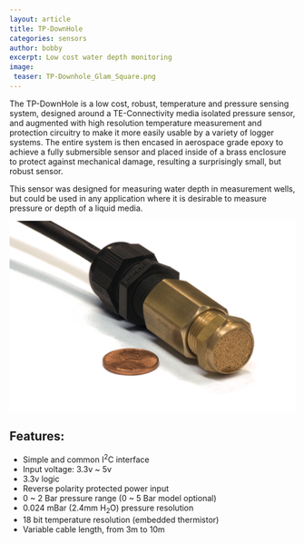 ```yaml
---
layout: article
title: TP-DownHole
categories: sensors
author: bobby
excerpt: Low cost water depth monitoring
image:
 teaser: TP-Downhole_Glam_Square.png
---
```

The TP-DownHole is a low cost, robust, temperature and pressure sensing system, designed around a TE-Connectivity media isolated pressure sensor, and augmented with high resolution temperature measurement and protection circuitry to make it more easily usable by a variety of logger systems. The entire system is then encased in aerospace grade epoxy to achieve a fully submersible sensor and placed inside of a brass enclosure to protect against mechanical damage, resulting a surprisingly small, but robust sensor.

This sensor was designed for measuring water depth in measurement wells, but could be used in any application where it is desirable to measure pressure or depth of a liquid media. 

![TP-DownHole](/images/TP-Downhole_Enclosure.png "TP-Downhole Enclosure")

## Features:
* Simple and common I<sup>2</sup>C interface
* Input voltage: 3.3v ~ 5v
* 3.3v logic 
* Reverse polarity protected power input
* 0 ~ 2 Bar pressure range (0 ~ 5 Bar model optional)
* 0.024 mBar (2.4mm H<sub>2</sub>O) pressure resolution
* 18 bit temperature resolution (embedded thermistor)
* Variable cable length, from 3m to 10m 

